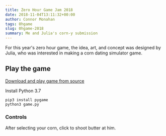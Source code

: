 ```yaml
---
title: Zero Hour Game Jam 2018
date: 2018-11-04T13:11:32+00:00
author: Connor Monahan
tags: 0hgame
slug: 0hgame-2018
summary: Me and Julia's corn-y submission
---
```


For this year's zero hour game, the idea, art, and concept was designed by
Julia, who was interested in making a corn dating simulator game.

## Play the game

[Download and play game from source](https://github.com/cmastudios/0hgame-2018)

Install Python 3.7

```
pip3 install pygame
python3 game.py
```

### Controls

After selecting your corn, click to shoot butter at him.

